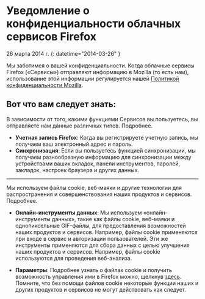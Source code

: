 # Уведомление о конфиденциальности облачных сервисов Firefox

26 марта 2014 г.
{: datetime="2014-03-26" }

Мы заботимся о вашей конфиденциальности. Когда облачные сервисы Firefox («Сервисы») отправляют информацию в Mozilla (то есть нам), использование этой информации регулируется нашей [Политикой конфиденциальности Mozilla](http://www.mozilla.org/en-US/privacy/).

## Вот что вам следует знать:

В зависимости от того, какими функциями Сервисов вы пользуетесь, вы отправляете нам данные различных типов.  Подробнее.

* **Учетная запись Firefox**: Когда вы регистрируете учетную запись, мы получаем ваш электронный адрес и пароль. 
* **Синхронизация**: Если вы пользуетесь функцией синхронизации, мы получаем разнообразную информацию для синхронизации между устройствами ваших вкладок, панели инструментов, паролей, закладок, настроек браузера и других данных.  

---------------------------------------

Мы используем файлы cookie, веб-маяки и другие технологии для распространения и совершенствования наших продуктов и сервисов.  Подробнее.

* **Онлайн-инструменты данных**: Мы используем «онлайн-инструменты данных», такие как файлы cookie, веб-маяки и однопиксельные GIF-файлы, для предоставления возможностей наших продуктов и сервисов. Например, файлы cookie применяются при входе в сервис и авторизации пользователей. Эти же инструменты применяются для сбора данных с целью улучшения наших продуктов и сервисов. Например, файлы cookie используются для проведения веб-анализа. 

* **Параметры**: Подробнее узнать о файлах cookie и получить возможность управления ими в Firefox можно, щелкнув [здесь](https://support.mozilla.org/ru/kb/kuki-informaciya-kotoruyu-veb-sajty-hranyat-na-vas). Помните, что без помощи файлов cookie некоторые функции наших и других продуктов и сервисов не могут действовать как следует.



